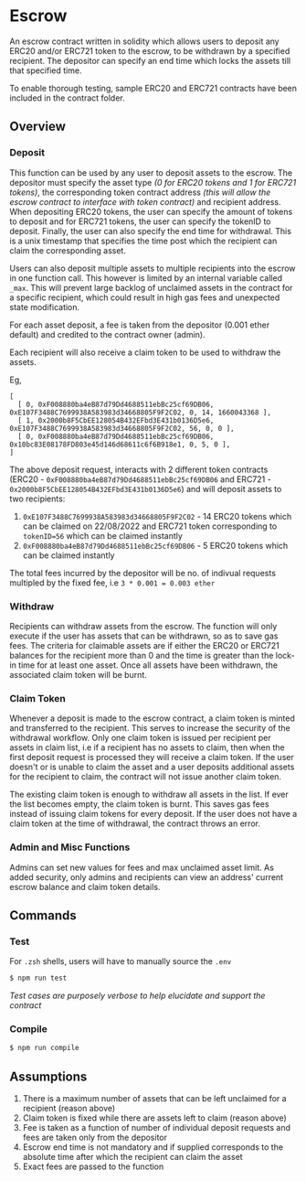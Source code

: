 # Escrow

An escrow contract written in solidity which allows users to deposit any ERC20 and/or ERC721 token to the escrow, to be withdrawn by a specified recipient. The depositor can specify an end time which locks the assets till that specified time. 

To enable thorough testing, sample ERC20 and ERC721 contracts have been included in the contract folder.
## Overview

### Deposit
This function can be used by any user to deposit assets to the escrow. The depositor must specify the asset type _(0 for ERC20 tokens and 1 for ERC721 tokens)_, the corresponding token contract address _(this will allow the escrow contract to interface with token contract)_ and recipient address. When depositing ERC20 tokens, the user can specify the amount of tokens to deposit and for ERC721 tokens, the user can specify the tokenID to deposit. Finally, the user can also specify the end time for withdrawal. This is a unix timestamp that specifies the time post which the recipient can claim the corresponding asset. 

Users can also deposit multiple assets to multiple recipients into the escrow in one function call. This however is limited by an internal variable called `_max`. This will prevent large backlog of unclaimed assets in the contract for a specific recipient, which could result in high gas fees and unexpected state modification. 

For each asset deposit, a fee is taken from the depositor (0.001 ether default) and credited to the contract owner (admin).

Each recipient will also receive a claim token to be used to withdraw the assets.

Eg,
```
[
  [ 0, 0xF008880ba4eB87d79Dd4688511ebBc25cf69DB06, 0xE107F3488C7699938A583983d34668805F9F2C02, 0, 14, 1660043368 ],
  [ 1, 0x2000b8F5CbEE128054B432EFbd3E431b0136D5e6, 0xE107F3488C7699938A583983d34668805F9F2C02, 56, 0, 0 ],
  [ 0, 0xF008880ba4eB87d79Dd4688511ebBc25cf69DB06, 0x10bc83E08178FD803e45d146d68611c6f6B918e1, 0, 5, 0 ],
]
```

The above deposit request, interacts with 2 different token contracts (ERC20 - `0xF008880ba4eB87d79Dd4688511ebBc25cf69DB06` and ERC721 - `0x2000b8F5CbEE128054B432EFbd3E431b0136D5e6`) and will deposit assets to two recipients: 

1. `0xE107F3488C7699938A583983d34668805F9F2C02` - 14 ERC20 tokens which can be claimed on 22/08/2022 and ERC721 token corresponding to `tokenID=56` which can be claimed instantly
2.  `0xF008880ba4eB87d79Dd4688511ebBc25cf69DB06` - 5 ERC20 tokens which can be claimed instantly

The total fees incurred by the depositor will be no. of indivual requests multipled by the fixed fee, i.e `3 * 0.001 = 0.003 ether`

### Withdraw
Recipients can withdraw assets from the escrow. The function will only execute if the user has assets that can be withdrawn, so as to save gas fees. The criteria for claimable assets are if either the ERC20 or ERC721 balances for the recipient more than 0 and the time is greater than the lock-in time for at least one asset. Once all assets have been withdrawn, the associated claim token will be burnt. 

### Claim Token
Whenever a deposit is made to the escrow contract, a claim token is minted and transferred to the recipient. This serves to increase the security of the withdrawal workflow. Only one claim token is issued per recipient per assets in claim list, i.e if a recipient has no assets to claim, then when the first deposit request is processed they will receive a claim token. If the user doesn't or is unable to claim the asset and a user deposits additional assets for the recipient to claim, the contract will not issue another claim token. 

The existing claim token is enough to withdraw all assets in the list. If ever the list becomes empty, the claim token is burnt. This saves gas fees instead of issuing claim tokens for every deposit. If the user does not have a claim token at the time of withdrawal, the contract throws an error.

### Admin and Misc Functions
Admins can set new values for fees and max unclaimed asset limit. 
As added security, only admins and recipients can view an address' current escrow balance and claim token details. 

## Commands

### Test

For `.zsh` shells, users will have to manually source the `.env`

```bash
$ npm run test
```

 _Test cases are purposely verbose to help elucidate and support the contract_

### Compile

```bash
$ npm run compile
```

## Assumptions
1. There is a maximum number of assets that can be left unclaimed for a recipient (reason above)
2. Claim token is fixed while there are assets left to claim (reason above)
3. Fee is taken as a function of number of individual deposit  requests and fees are taken only from the depositor
4. Escrow end time is not mandatory and if supplied corresponds to the absolute time after which the recipient can claim the asset
5. Exact fees are passed to the function
